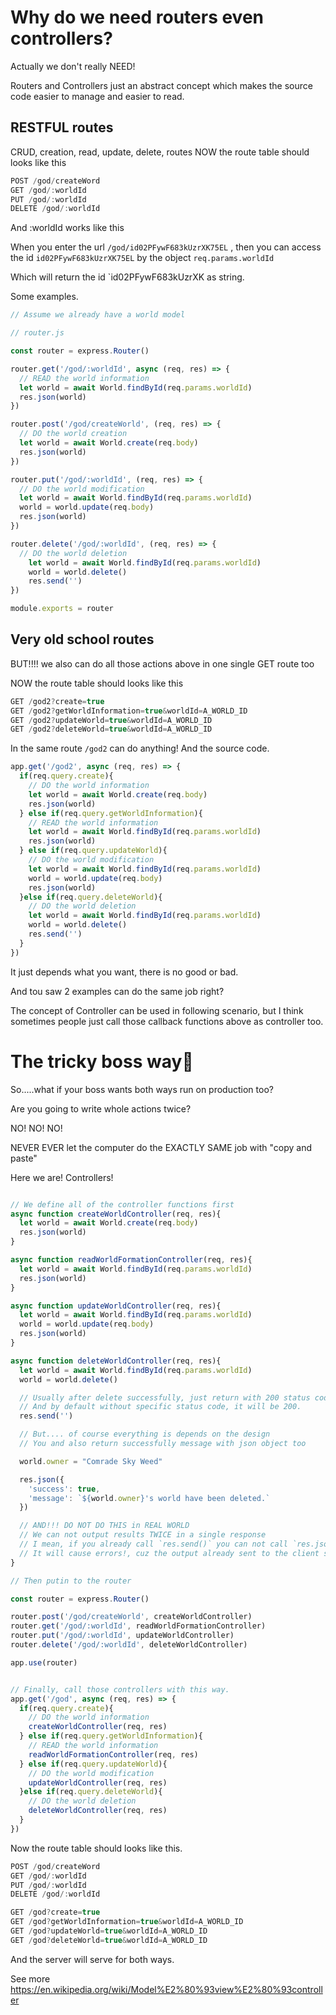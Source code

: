 # Why do we need routers even controllers?

Actually we don't really NEED!

Routers and Controllers just an abstract concept which makes the source code easier to manage
and easier to read.

## RESTFUL routes

CRUD, creation, read, update, delete, routes
NOW the route table should looks like this

```js
POST /god/createWord
GET /god/:worldId
PUT /god/:worldId
DELETE /god/:worldId
```

And :worldId works like this

When you enter the url `/god/id02PFywF683kUzrXK75EL` ,
then you can access the id `id02PFywF683kUzrXK75EL` by the object `req.params.worldId`

Which will return the id `id02PFywF683kUzrXK as string.


Some examples.


```javascript
// Assume we already have a world model

// router.js

const router = express.Router()

router.get('/god/:worldId', async (req, res) => {
  // READ the world information
  let world = await World.findById(req.params.worldId)
  res.json(world)
})

router.post('/god/createWorld', (req, res) => {
  // DO the world creation
  let world = await World.create(req.body)
  res.json(world)
})

router.put('/god/:worldId', (req, res) => {
  // DO the world modification
  let world = await World.findById(req.params.worldId)
  world = world.update(req.body)
  res.json(world)
})

router.delete('/god/:worldId', (req, res) => {
  // DO the world deletion
    let world = await World.findById(req.params.worldId)
    world = world.delete()
    res.send('')
})

module.exports = router
```


## Very old school routes

BUT!!!! we also can do all those actions above in one single GET route too

NOW the route table should looks like this


```javascript
GET /god2?create=true
GET /god2?getWorldInformation=true&worldId=A_WORLD_ID
GET /god2?updateWorld=true&worldId=A_WORLD_ID
GET /god2?deleteWorld=true&worldId=A_WORLD_ID

```

In the same route `/god2` can do anything! And the source code.

```javascript
app.get('/god2', async (req, res) => {
  if(req.query.create){
    // DO the world information
    let world = await World.create(req.body)
    res.json(world)
  } else if(req.query.getWorldInformation){
    // READ the world information
    let world = await World.findById(req.params.worldId)
    res.json(world)
  } else if(req.query.updateWorld){
    // DO the world modification
    let world = await World.findById(req.params.worldId)
    world = world.update(req.body)
    res.json(world)
  }else if(req.query.deleteWorld){
    // DO the world deletion
    let world = await World.findById(req.params.worldId)
    world = world.delete()
    res.send('')
  }
})
```

It just depends what you want, there is no good or bad.

And tou saw 2 examples can do the same job right?

The concept of Controller can be used in following scenario, but I think sometimes people just call those callback functions above as controller too.

# The tricky boss way🤪

So.....what if your boss wants both ways run on production too?

Are you going to write whole actions twice?

NO! NO! NO!

NEVER EVER let the computer do the EXACTLY SAME job with "copy and paste"

Here we are! Controllers!

```javascript

// We define all of the controller functions first
async function createWorldController(req, res){
  let world = await World.create(req.body)
  res.json(world)
}

async function readWorldFormationController(req, res){
  let world = await World.findById(req.params.worldId)
  res.json(world)
}

async function updateWorldController(req, res){
  let world = await World.findById(req.params.worldId)
  world = world.update(req.body)
  res.json(world)
}

async function deleteWorldController(req, res){
  let world = await World.findById(req.params.worldId)
  world = world.delete()

  // Usually after delete successfully, just return with 200 status code an output nothing.
  // And by default without specific status code, it will be 200.
  res.send('')

  // But.... of course everything is depends on the design
  // You and also return successfully message with json object too

  world.owner = "Comrade Sky Weed"

  res.json({
    'success': true,
    'message': `${world.owner}'s world have been deleted.`
  })

  // AND!!! DO NOT DO THIS in REAL WORLD
  // We can not output results TWICE in a single response
  // I mean, if you already call `res.send()` you can not call `res.json()` in next line.
  // It will cause errors!, cuz the output already sent to the client side!
}

// Then putin to the router

const router = express.Router()

router.post('/god/createWorld', createWorldController)
router.get('/god/:worldId', readWorldFormationController)
router.put('/god/:worldId', updateWorldController)
router.delete('/god/:worldId', deleteWorldController)

app.use(router)


// Finally, call those controllers with this way.
app.get('/god', async (req, res) => {
  if(req.query.create){
    // DO the world information
    createWorldController(req, res)
  } else if(req.query.getWorldInformation){
    // READ the world information
    readWorldFormationController(req, res)
  } else if(req.query.updateWorld){
    // DO the world modification
    updateWorldController(req, res)
  }else if(req.query.deleteWorld){
    // DO the world deletion
    deleteWorldController(req, res)
  }
})


```

Now the route table should looks like this.

```javascript
POST /god/createWord
GET /god/:worldId
PUT /god/:worldId
DELETE /god/:worldId

GET /god?create=true
GET /god?getWorldInformation=true&worldId=A_WORLD_ID
GET /god?updateWorld=true&worldId=A_WORLD_ID
GET /god?deleteWorld=true&worldId=A_WORLD_ID
```

And the server will serve for both ways.

See more https://en.wikipedia.org/wiki/Model%E2%80%93view%E2%80%93controller